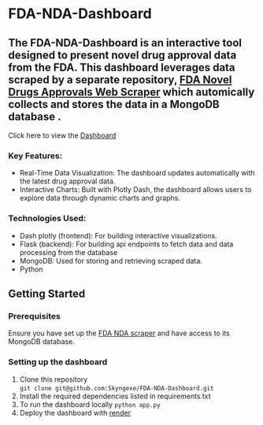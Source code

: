 # FDA-NDA-Dashboard
## The FDA-NDA-Dashboard is an interactive tool designed to present novel drug approval data from the FDA. This dashboard leverages data scraped by a separate repository, [FDA Novel Drugs Approvals Web Scraper](https://github.com/Skyngexe/fda_nda_scraper) which automically collects and stores the data in a MongoDB database . 
Click here to view the [Dashboard](https://fda-nda-dashboard-ii6f.onrender.com)
### Key Features:
- Real-Time Data Visualization: The dashboard updates automatically with the latest drug approval data.
- Interactive Charts: Built with Plotly Dash, the dashboard allows users to explore data through dynamic charts and graphs.

### Technologies Used:
- Dash plotly (frontend): For building interactive visualizations.
- Flask (backend): For building api endpoints to fetch data and data processing from the database
- MongoDB: Used for storing and retrieving scraped data.
- Python

## Getting Started 
### Prerequisites
Ensure you have set up the [FDA NDA scraper](https://github.com/Skyngexe/fda_nda_scraper) and have access to its MongoDB database.

### Setting up the dashboard
1. Clone this repository  
`git clone git@github.com:Skyngexe/FDA-NDA-Dashboard.git`
3. Install the required dependencies listed in requirements.txt
4. To run the dashboard locally `python app.py`
5. Deploy the dashboard with [render](https://render.com)



